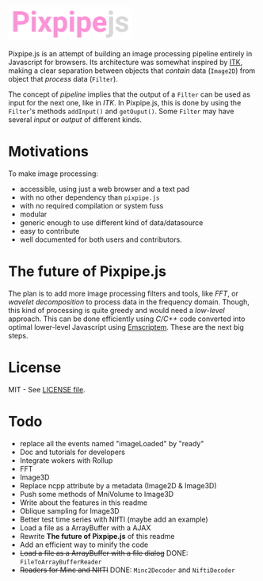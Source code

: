 <img src="images/pixpipe.png" width=250></img>


Pixpipe.js is an attempt of building an image processing pipeline entirely in Javascript for browsers. Its architecture was somewhat inspired by [ITK](https://itk.org/), making a clear separation between objects that *contain* data (`Image2D`) from object that *process* data (`Filter`).  

The concept of *pipeline* implies that the output of a `Filter` can be used as input for the next one, like in *ITK*. In Pixpipe.js, this is done by using the `Filter`'s methods `addInput()` and `getOuput()`. Some `Filter` may have several *input* or *output* of different kinds.

# Motivations
To make image processing:
- accessible, using just a web browser and a text pad
- with no other dependency than `pixpipe.js`
- with no required compilation or system fuss
- modular
- generic enough to use different kind of data/datasource
- easy to contribute
- well documented for both users and contributors.


# The future of Pixpipe.js
The plan is to add more image processing filters and tools, like *FFT*, or *wavelet decomposition* to process data in the frequency domain. Though, this kind of processing is quite greedy and would need a *low-level* approach. This can be done efficiently using *C/C++* code converted into optimal lower-level Javascript using [Emscriptem](http://kripken.github.io/emscripten-site/). These are the next big steps.


# License
MIT - See [LICENSE file](LICENSE).


# Todo
- replace all the events named "imageLoaded" by "ready"
- Doc and tutorials for developers
- Integrate wokers with Rollup
- FFT
- Image3D
- Replace ncpp attribute by a metadata (Image2D & Image3D)
- Push some methods of MniVolume to Image3D
- Write about the features in this readme
- Oblique sampling for Image3D
- Better test time series with NIfTI (maybe add an example)
- Load a file as a ArrayBuffer with a AJAX
- Rewrite **The future of Pixpipe.js** of this readme
- Add an efficient way to minify the code
- ~~Load a file as a ArrayBuffer with a file dialog~~ DONE: `FileToArrayBufferReader`
- ~~Readers for Minc and NIfTI~~ DONE: `Minc2Decoder` and `NiftiDecoder`
